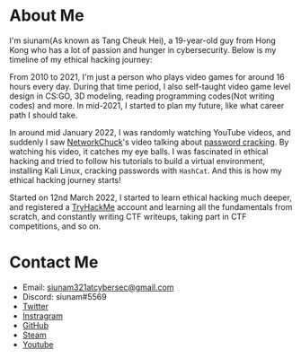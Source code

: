 # About Me

I'm siunam(As known as Tang Cheuk Hei), a 19-year-old guy from Hong Kong who has a lot of passion and hunger in cybersecurity. Below is my timeline of my ethical hacking journey:

From 2010 to 2021, I'm just a person who plays video games for around 16 hours every day. During that time period, I also self-taught video game level design in CS:GO, 3D modeling, reading programming codes(Not writing codes) and more. In mid-2021, I started to plan my future, like what career path I should take.

In around mid January 2022, I was randomly watching YouTube videos, and suddenly I saw [NetworkChuck](https://www.youtube.com/c/NetworkChuck)'s video talking about [password cracking](https://www.youtube.com/watch?v=z4_oqTZJqCo). By watching his video, it catches my eye balls. I was fascinated in ethical hacking and tried to follow his tutorials to build a virtual environment, installing Kali Linux, cracking passwords with `HashCat`. And this is how my ethical hacking journey starts!

Started on 12nd March 2022, I started to learn ethical hacking much deeper, and registered a [TryHackMe](https://tryhackme.com/p/siunam) account and learning all the fundamentals from scratch, and constantly writing CTF writeups, taking part in CTF competitions, and so on.

# Contact Me

- Email: [siunam321atcybersec@gmail.com](mailto:siunam321atcybersec@gmail.com)
- Discord: siunam#5569
- [Twitter](https://twitter.com/siunam321)
- [Instragram](https://www.instagram.com/siunam321)
- [GitHub](https://github.com/siunam321)
- [Steam](https://steamcommunity.com/id/siunam321/)
- [Youtube](https://www.youtube.com/channel/UC1kLxAymNQqUvKIndeU-rZw)